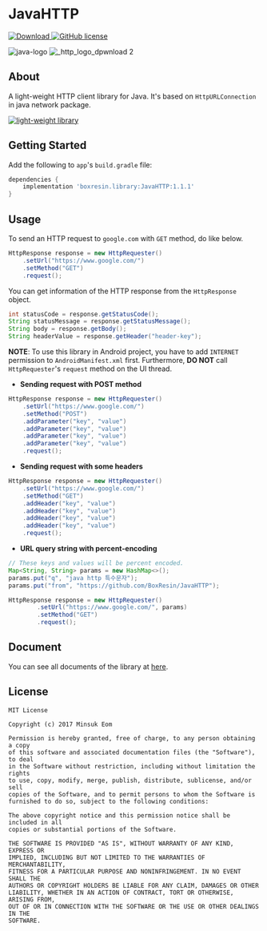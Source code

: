 # JavaHTTP

[![Download](https://api.bintray.com/packages/boxresin/maven/JavaHTTP/images/download.svg) ](https://bintray.com/boxresin/maven/JavaHTTP/_latestVersion)
[![GitHub license](https://img.shields.io/badge/license-MIT-blue.svg)](https://raw.githubusercontent.com/BoxResin/JavaHTTP/master/LICENSE)

![java-logo](https://cloud.githubusercontent.com/assets/13031505/25526914/d0f8f148-2c50-11e7-930e-14767ec12829.jpeg)
![_http_logo_dpwnload 2](https://cloud.githubusercontent.com/assets/13031505/25526913/d0f735ba-2c50-11e7-83c6-d2b3411a031e.png)


## About

A light-weight HTTP client library for Java. It's based on `HttpURLConnection` in java network package.

[![light-weight library](https://cloud.githubusercontent.com/assets/13031505/25526854/92c769e0-2c50-11e7-9457-5fed461497f9.png)](https://bintray.com/boxresin/maven/JavaHTTP#files/boxresin/library/JavaHTTP/1.0.0)

## Getting Started

Add the following to `app`'s `build.gradle` file:

```gradle
dependencies { 
    implementation 'boxresin.library:JavaHTTP:1.1.1'
}
```

## Usage

To send an HTTP request to `google.com` with `GET` method, do like below.

```Java
HttpResponse response = new HttpRequester()
    .setUrl("https://www.google.com/")
    .setMethod("GET")
    .request();
```

You can get information of the HTTP response from the `HttpResponse` object.

```java
int statusCode = response.getStatusCode();
String statusMessage = response.getStatusMessage();
String body = response.getBody();
String headerValue = response.getHeader("header-key");
```

**NOTE**: To use this library in Android project, you have to add `INTERNET` permission to `AndroidManifest.xml` first. Furthermore, **DO NOT** call `HttpRequester`'s `request` method on the UI thread.

- **Sending request with POST method**

```java
HttpResponse response = new HttpRequester()
    .setUrl("https://www.google.com/")
    .setMethod("POST")
    .addParameter("key", "value")
    .addParameter("key", "value")
    .addParameter("key", "value")
    .addParameter("key", "value")
    .request();
```

- **Sending request with some headers**

```java
HttpResponse response = new HttpRequester()
    .setUrl("https://www.google.com/")
    .setMethod("GET")
    .addHeader("key", "value")
    .addHeader("key", "value")
    .addHeader("key", "value")
    .addHeader("key", "value")
    .request();
```

- **URL query string with percent-encoding**

```java
// These keys and values will be percent encoded.
Map<String, String> params = new HashMap<>();
params.put("q", "java http 특수문자");
params.put("from", "https://github.com/BoxResin/JavaHTTP");

HttpResponse response = new HttpRequester()
        .setUrl("https://www.google.com/", params)
        .setMethod("GET")
        .request();
```

## Document
You can see all documents of the library at [here](https://boxresin.github.io/JavaHTTP/document/v1.1.1/).

## License

```
MIT License

Copyright (c) 2017 Minsuk Eom

Permission is hereby granted, free of charge, to any person obtaining a copy
of this software and associated documentation files (the "Software"), to deal
in the Software without restriction, including without limitation the rights
to use, copy, modify, merge, publish, distribute, sublicense, and/or sell
copies of the Software, and to permit persons to whom the Software is
furnished to do so, subject to the following conditions:

The above copyright notice and this permission notice shall be included in all
copies or substantial portions of the Software.

THE SOFTWARE IS PROVIDED "AS IS", WITHOUT WARRANTY OF ANY KIND, EXPRESS OR
IMPLIED, INCLUDING BUT NOT LIMITED TO THE WARRANTIES OF MERCHANTABILITY,
FITNESS FOR A PARTICULAR PURPOSE AND NONINFRINGEMENT. IN NO EVENT SHALL THE
AUTHORS OR COPYRIGHT HOLDERS BE LIABLE FOR ANY CLAIM, DAMAGES OR OTHER
LIABILITY, WHETHER IN AN ACTION OF CONTRACT, TORT OR OTHERWISE, ARISING FROM,
OUT OF OR IN CONNECTION WITH THE SOFTWARE OR THE USE OR OTHER DEALINGS IN THE
SOFTWARE.
```
